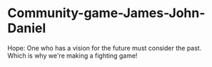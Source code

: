 # Community-game-James-John-Daniel
Hope: One who has a vision for the future must consider the past.
<br>
Which is why we're making a fighting game!<br>
